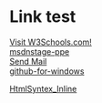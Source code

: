 <h1>Link test</h1>

<a href="http://www.w3schools.com" target="_black">Visit W3Schools.com!</a><br>
<a href="https://msdnstage-ppe.redmond.corp.microsoft.com/">msdnstage-ppe</a><br>
<a href="mailto://v-olliu@microsoft.com">Send Mail</a><br>
<a href="github-windows://github-for-windows.en.softonic.com/">github-for-windows</a><br>



<a href="HtmlSyntex_Inline.md" target="_black">HtmlSyntex_Inline</a><br>
